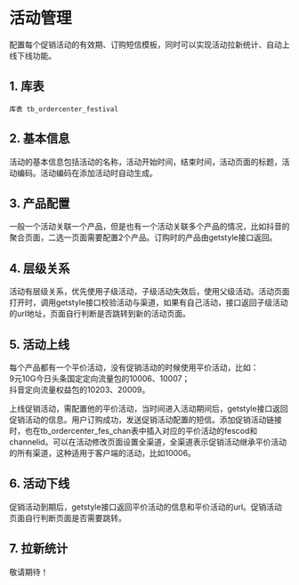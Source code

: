 # 活动管理
配置每个促销活动的有效期、订购短信模板，同时可以实现活动拉新统计、自动上线下线功能。

## 1. 库表  
```
库表 tb_ordercenter_festival
```

## 2. 基本信息
活动的基本信息包括活动的名称，活动开始时间，结束时间，活动页面的标题，活动编码。活动编码在添加活动时自动生成。

## 3. 产品配置
一般一个活动关联一个产品，但是也有一个活动关联多个产品的情况，比如抖音的聚合页面，二选一页面需要配置2个产品。订购时的产品由getstyle接口返回。

## 4. 层级关系
活动有层级关系，优先使用子级活动，子级活动失效后，使用父级活动。活动页面打开时，调用getstyle接口校验活动与渠道，如果有自己活动，接口返回子级活动的url地址，页面自行判断是否跳转到新的活动页面。

## 5. 活动上线
每个产品都有一个平价活动，没有促销活动的时候使用平价活动，比如：  
9元10G今日头条国定定向流量包的10006、10007；  
抖音定向流量权益包的10203、20009。

上线促销活动，需配置他的平价活动，当时间进入活动期间后，getstyle接口返回促销活动的信息。用户订购成功，发送促销活动配置的短信。添加促销活动链接时，也在tb_ordercenter_fes_chan表中插入对应的平价活动的fescod和channelid。可以在活动修改页面设置全渠道，全渠道表示促销活动继承平价活动的所有渠道，这种适用于客户端的活动，比如10006。



## 6. 活动下线
促销活动到期后，getstyle接口返回平价活动的信息和平价活动的url。促销活动页面自行判断页面是否需要跳转。


## 7. 拉新统计
敬请期待！